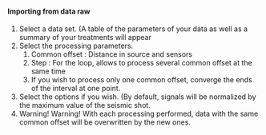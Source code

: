 #### Importing from data raw

1. Select a data set. (A table of the parameters of your data as well as a summary of your treatments will appear
2. Select the processing parameters.
    1. Common offset : Distance in source and sensors
    2. Step : For the loop, allows to process several common offset at the same time
    3. If you wish to process only one common offset, converge the ends of the interval at one point.
3. Select the options if you wish. (By default, signals will be normalized by the maximum value of the seismic shot.
4. Warning! Warning! With each processing performed, data with the same common offset will be overwritten by the new ones.